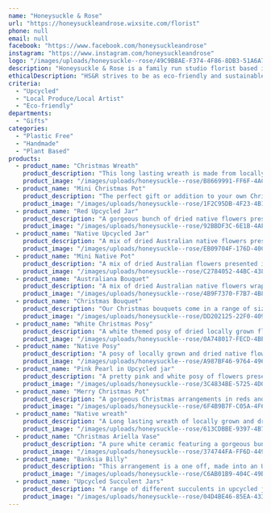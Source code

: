 ```yaml
---
name: "Honeysuckle & Rose"
url: "https://honeysuckleandrose.wixsite.com/florist"
phone: null
email: null
facebook: "https://www.facebook.com/honeysuckleandrose"
instagram: "https://www.instagram.com/honeysuckleandrose"
logo: "/images/uploads/honeysuckle--rose/49C9B8AE-F374-4F86-8DB3-51A6A7225F11.png"
description: "Honeysuckle & Rose is a family run studio florist based in the hills. Specialising in dried and fresh florals for special occasions, home decor and gifts as well as weddings, events and funerals."
ethicalDescription: "HS&R strives to be as eco-friendly and sustainable as possible. All fresh flowers are foam free, we only use kraft paper with Eco-friendly ink to wrap - no plastic! We focus on using a range of upcycled containers for flowers and plants as well as stocking a range of vases made from recycled glass. We grow, dry and preserve a range of our own flowers and plants and always choose locally or Australian grown flowers over imports wherever possible."
criteria:
  - "Upcycled"
  - "Local Produce/Local Artist"
  - "Eco-friendly"
departments:
  - "Gifts"
categories:
  - "Plastic Free"
  - "Handmade"
  - "Plant Based"
products:
  - product_name: "Christmas Wreath"
    product_description: "This long lasting wreath is made from locally grown and dried vines, banksia, grapefruit, foliage, cinnamon sticks, thistle and finished off with a wooden Christmas tree decoration. The perfect addition for your Christmas decorations or to send as a gift to a loved one. $50"
    product_image: "/images/uploads/honeysuckle--rose/B8669991-FF6F-4AC3-90AB-A849071A9826.jpeg"
  - product_name: "Mini Christmas Pot"
    product_description: "The perfect gift or addition to your own Christmas decor. From $50"
    product_image: "/images/uploads/honeysuckle--rose/1F2C95DB-4F23-4B14-B472-663B22278246.jpeg"
  - product_name: "Red Upcycled Jar"
    product_description: "A gorgeous bunch of dried native flowers presented in one of our upcycled glass jars in hessian. Perfect as a gift or for Christmas."
    product_image: "/images/uploads/honeysuckle--rose/92BBDF3C-6E1B-4AF7-8855-2A5F9F4700D8.jpeg"
  - product_name: "Native Upcycled Jar"
    product_description: "A mix of dried Australian native flowers presented in one of our Upcycled jars in hessian."
    product_image: "/images/uploads/honeysuckle--rose/EB09704F-176D-40C0-B874-B9BC7DDD675A.jpeg"
  - product_name: "Mini Native Pot"
    product_description: "A mix of dried Australian flowers presented in one of our mini terracotta pots. $50"
    product_image: "/images/uploads/honeysuckle--rose/C2784052-44BC-4388-8D17-20D5DCC84290.jpeg"
  - product_name: "Australiana Bouquet"
    product_description: "A mix of dried Australian native flowers wrapped in our Eco-friendly kraft paper. $50"
    product_image: "/images/uploads/honeysuckle--rose/4B9F7370-F7B7-4B85-81B0-EA364A7ADAAE.jpeg"
  - product_name: "Christmas Bouquet"
    product_description: "Our Christmas bouquets come in a range of sizes and include locally grown and dried Australian Native, festive greenery and cinnamon sticks or orange slices, wrapped in our Eco-friendly kraft paper. From $30"
    product_image: "/images/uploads/honeysuckle--rose/DD202125-22F0-409A-A7CC-739B1E952946.jpeg"
  - product_name: "White Christmas Posy"
    product_description: "A white themed posy of dried locally grown flowers. Wrapped in our Eco-friendly kraft paper. From $30"
    product_image: "/images/uploads/honeysuckle--rose/0A748017-FECD-4BE6-AEFA-BC1E216399F4.jpeg"
  - product_name: "Native Posy"
    product_description: "A posy of locally grown and dried native flowers wrapped in our eco friendly kraft paper. From $25"
    product_image: "/images/uploads/honeysuckle--rose/A987BF46-9764-4960-B4BB-783B97B6AEFA.jpeg"
  - product_name: "Pink Pearl in Upcycled jar"
    product_description: "A pretty pink and white posy of flowers presented in one of our Upcycled jars. From $65"
    product_image: "/images/uploads/honeysuckle--rose/3C4834BE-5725-4D0E-A9E3-1D97251EC99D.jpeg"
  - product_name: "Merry Christmas Pot"
    product_description: "A gorgeous Christmas arrangements in reds and golds. The perfect Christmas gift or addition to your own Christmas decor. From $110"
    product_image: "/images/uploads/honeysuckle--rose/6F4B9B7F-C05A-4F64-B9D0-5084EADD8F09.jpeg"
  - product_name: "Native wreath"
    product_description: "A Long lasting wreath of locally grown and dried vines, native flowers and foliage and Australian cotton. $95"
    product_image: "/images/uploads/honeysuckle--rose/613CDBBE-9397-4B7D-8BC9-065FCB679A78.jpeg"
  - product_name: "Christmas Ariella Vase"
    product_description: "A pure white ceramic featuring a gorgeous bunch of dried Australian natives with a splash of gold."
    product_image: "/images/uploads/honeysuckle--rose/374744FA-FF6D-449A-AC89-C60C8182EEBE.jpeg"
  - product_name: "Banksia Billy"
    product_description: "This arrangement is a one off, made into an Upcycled container, featuring locally grown Australian native flowers."
    product_image: "/images/uploads/honeysuckle--rose/C6AB01B9-404C-49B9-AEB2-96C615F49006.jpeg"
  - product_name: "Upcycled Succulent Jars"
    product_description: "A range of different succulents in upcycled jars. Choose from individual sizes or gift packs of 3, 5 or 10 mixed sizes."
    product_image: "/images/uploads/honeysuckle--rose/04D4BE46-85EA-4337-A73F-DCB6F079CFB3.jpeg"
---
```

